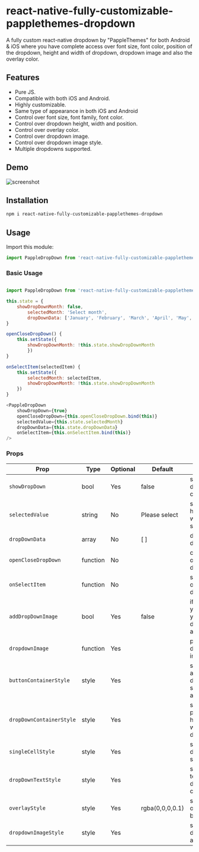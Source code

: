 
# react-native-fully-customizable-papplethemes-dropdown
A fully custom react-native dropdown by "PappleThemes" for both Android & iOS where you have complete access over font size,
font color, position of the dropdown, height and width of dropdown, dropdown image and also the overlay color.

## Features
- Pure JS.
- Compatible with both iOS and Android.
- Highly customizable.
- Same type of appearance in both iOS and Android
- Control over font size, font family, font color.
- Control over dropdown height, width and position.
- Control over overlay color.
- Control over dropdown image.
- Control over dropdown image style. 
- Multiple dropdowns supported.

## Demo
![screenshot](https://user-images.githubusercontent.com/35957307/89143389-0971f600-d568-11ea-973b-db8f7c46941f.jpg)


## Installation
```sh
npm i react-native-fully-customizable-papplethemes-dropdown
```

## Usage
Import this module:
```javascript
import PappleDropDown from 'react-native-fully-customizable-papplethemes-dropdown'
```
### Basic Usage
```javascript

import PappleDropDown from 'react-native-fully-customizable-papplethemes-dropdown'

this.state = {
    showDropDownMonth: false,
        selectedMonth: 'Select month',
        dropDownData: ['January', 'February', 'March', 'April', 'May', 'June']
}

openCloseDropDown() {
    this.setState({
        showDropDownMonth: !this.state.showDropDownMonth
        })
}

onSelectItem(selectedItem) {
    this.setState({
        selectedMonth: selectedItem,
        showDropDownMonth: !this.state.showDropDownMonth
    })
}

<PappleDropDown
    showDropDown={true}
    openCloseDropDown={this.openCloseDropDown.bind(this)}
    selectedValue={this.state.selectedMonth}
    dropDownData={this.state.dropDownData}
    onSelectItem={this.onSelectItem.bind(this)}
/>
```



### Props
Prop                    | Type     | Optional |    Default      | Description
------------------------| -------- | -------- | --------------- | -----------
`showDropDown`          | bool     | Yes      | false           | show/hide dropdown component.
`selectedValue`         | string   | No       | Please select   | selectedValue has the value which we just selected.
`dropDownData`          | array    | No       | [ ]             | data for dropdown.
`openCloseDropDown`     | function | No       |                 | control open or close dropdown.
`onSelectItem`          | function | No       |                 | select an option from dropdown.
`addDropDownImage`      | bool     | Yes      | false           | if given true, you can add your own dropdown arrow image.
`dropdownImage`         | function | Yes      |                 | path to dropdown image.    
`buttonContainerStyle`  | style    | Yes      |                 | style for click area on which dropdown should appear.        
`dropDownContainerStyle`| style    | Yes      |                 | style for position, height and width of dropdown.
`singleCellStyle`       | style    | Yes      |                 | style for dropdown single cell.
`dropDownTextStyle`     | style    | Yes      |                 | style for the text inside the dropdown container.
`overlayStyle `         | style    | Yes      | rgba(0,0,0,0.1) | style to overlay background.
`dropdownImageStyle`    | style    | Yes      |                 | style for dropdown arrow.




